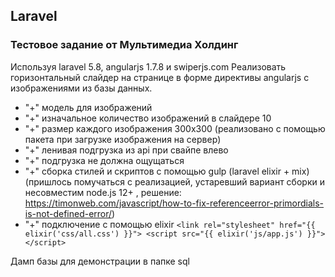 

## Laravel

### Тестовое задание от Мультимедиа Холдинг

Используя laravel 5.8, angularjs 1.7.8 и swiperjs.com 
Реализовать горизонтальный слайдер на странице в форме директивы angularjs с изображениями из базы данных. 
- "+" модель для изображений 
- "+" изначальное количество изображений в слайдере 10 
- "+" размер каждого изображения 300x300 
(реализовано с помощью пакета при загрузке изображения на сервер)
- "+" ленивая подгрузка из api при свайпе влево 
- "+" подгрузка не должна ощущаться 
- "+" сборка стилей и скриптов с помощью gulp (laravel elixir + mix) 
(пришлось помучаться с реализацией, устаревший вариант сборки и несовместим node.js 12+ , 
решение: https://timonweb.com/javascript/how-to-fix-referenceerror-primordials-is-not-defined-error/)
- "+" подключение с помощью
elixir ```<link rel="stylesheet" href="{{ elixir('css/all.css') }}"> <script src="{{ elixir('js/app.js') }}"></script>```

Дамп базы для демонстрации в папке sql
